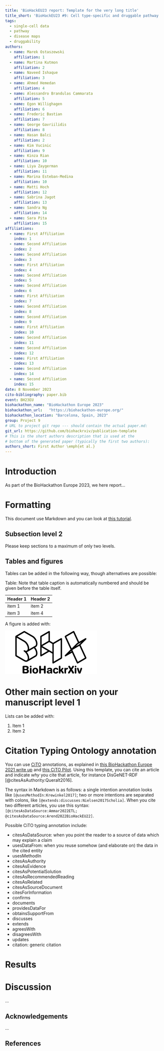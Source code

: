 ```yaml
---
title: 'BioHackEU23 report: Template for the very long title'
title_short: 'BioHackEU23 #9: Cell type-specific and druggable pathway models and maps'
tags:
  - single-cell data
  - pathway
  - disease maps
  - druggability
authors:
  - name: Marek Ostaszewski
    affiliation: 1
  - name: Martina Kutmon
    affiliation: 2
  - name: Naveed Ishaque
    affiliation: 3
  - name: Ahmed Hemedan
    affiliation: 4
  - name: Alessandro Brandulas Cammarata
    affiliation: 5
  - name: Egon Willighagen
    affiliation: 6
  - name: Frederic Bastian
    affiliation: 7
  - name: George Gavriilidis
    affiliation: 8
  - name: Hasan Balci
    affiliation: 2
  - name: Kim Vucinic
    affiliation: 9
  - name: Kinza Rian
    affiliation: 10
  - name: Liya Zaygerman
    affiliation: 11
  - name: Marina Esteban-Medina
    affiliation: 10
  - name: Matti Hoch
    affiliation: 12
  - name: Sabrina Jagot
    affiliation: 13
  - name: Sandra Ng
    affiliation: 14
  - name: Sara Pita
    affiliation: 15
affiliations:
  - name: First Affiliation
    index: 1
  - name: Second Affiliation
    index: 2
  - name: Second Affiliation
    index: 3
  - name: First Affiliation
    index: 4
  - name: Second Affiliation
    index: 5
  - name: Second Affiliation
    index: 6
  - name: First Affiliation
    index: 7
  - name: Second Affiliation
    index: 8
  - name: Second Affiliation
    index: 9
  - name: First Affiliation
    index: 10
  - name: Second Affiliation
    index: 11
  - name: Second Affiliation
    index: 12
  - name: First Affiliation
    index: 13
  - name: Second Affiliation
    index: 14
  - name: Second Affiliation
    index: 15  
date: 8 November 2023
cito-bibliography: paper.bib
event: BH23EU
biohackathon_name: "BioHackathon Europe 2023"
biohackathon_url:   "https://biohackathon-europe.org/"
biohackathon_location: "Barcelona, Spain, 2023"
group: Project 9
# URL to project git repo --- should contain the actual paper.md:
git_url: https://github.com/biohackrxiv/publication-template
# This is the short authors description that is used at the
# bottom of the generated paper (typically the first two authors):
authors_short: First Author \emph{et al.}
---
```



# Introduction

As part of the BioHackathon Europe 2023, we here report...

# Formatting

This document use Markdown and you can look at [this tutorial](https://www.markdowntutorial.com/).

## Subsection level 2

Please keep sections to a maximum of only two levels.

## Tables and figures

Tables can be added in the following way, though alternatives are possible:

Table: Note that table caption is automatically numbered and should be
given before the table itself.

| Header 1 | Header 2 |
| -------- | -------- |
| item 1 | item 2 |
| item 3 | item 4 |

A figure is added with:

![Caption for BioHackrXiv logo figure](./biohackrxiv.png)

# Other main section on your manuscript level 1

Lists can be added with:

1. Item 1
2. Item 2

# Citation Typing Ontology annotation

You can use [CiTO](http://purl.org/spar/cito/2018-02-12) annotations, as explained in [this BioHackathon Europe 2021 write up](https://raw.githubusercontent.com/biohackrxiv/bhxiv-metadata/main/doc/elixir_biohackathon2021/paper.md) and [this CiTO Pilot](https://www.biomedcentral.com/collections/cito).
Using this template, you can cite an article and indicate _why_ you cite that article, for instance DisGeNET-RDF [@citesAsAuthority:Queralt2016].

The syntax in Markdown is as follows: a single intention annotation looks like
`[@usesMethodIn:Krewinkel2017]`; two or more intentions are separated
with colons, like `[@extends:discusses:Nielsen2017Scholia]`. When you cite two
different articles, you use this syntax: `[@citesAsDataSource:Ammar2022ETL; @citesAsDataSource:Arend2022BioHackEU22]`.

Possible CiTO typing annotation include:

* citesAsDataSource: when you point the reader to a source of data which may explain a claim
* usesDataFrom: when you reuse somehow (and elaborate on) the data in the cited entity
* usesMethodIn
* citesAsAuthority
* citesAsEvidence
* citesAsPotentialSolution
* citesAsRecommendedReading
* citesAsRelated
* citesAsSourceDocument
* citesForInformation
* confirms
* documents
* providesDataFor
* obtainsSupportFrom
* discusses
* extends
* agreesWith
* disagreesWith
* updates
* citation: generic citation


# Results


# Discussion

...

## Acknowledgements

...

## References
